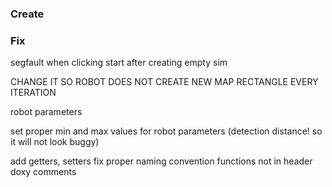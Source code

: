 ### Create


### Fix
segfault when clicking start after creating empty sim

CHANGE IT SO ROBOT DOES NOT CREATE NEW MAP RECTANGLE EVERY ITERATION

robot parameters

set proper min and max values for robot parameters (detection distance! so it will not look buggy)


add getters, setters
fix proper naming convention
functions not in header
doxy comments